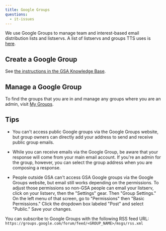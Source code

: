 ```yaml
---
title: Google Groups
questions:
  - it-issues
---
```


We use Google Groups to manage team and interest-based email distribution lists and listservs. A list of listservs and groups TTS uses is [here]({{site.baseurl}}/working-groups-and-guilds-101/).

## Create a Google Group

See [the instructions in the GSA Knowledge Base](https://gsa.servicenowservices.com/kb_view.do?sysparm_article=KB0024704).

## Manage a Google Group

To find the groups that you are in and manage any groups where you are an admin, visit [My Groups](https://groups.google.com/a/gsa.gov/forum/#!myforums).

## Tips

- You can't access public Google groups via the Google Groups website, but group owners can directly add your address to send and receive public group emails.

- While you can receive emails via the Google Group, be aware that your response will come from your main email account. If you're an admin for the group, however, you can select the group address when you are composing a response.

- People outside GSA can't access GSA Google groups via the Google Groups website, but email still works depending on the permissions. To adjust those permissions so non-GSA people can email your listserv, click on your listserv, then the "Settings" gear. Then "Group Settings." On the left menu of that screen, go to "Permissions" then "Basic Permissions." Click the dropdown box labeled "Post" and select "Public." Save your changes.

You can subscribe to Google Groups with the following RSS feed URL: `https://groups.google.com/forum/feed/<GROUP_NAME>/msgs/rss.xml`
